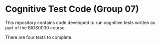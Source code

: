 # Cognitive Test Code (Group 07)

This repository contains code developed to run cognitive tests written as part of the BIOS0030 course.

There are four tests to complete.
